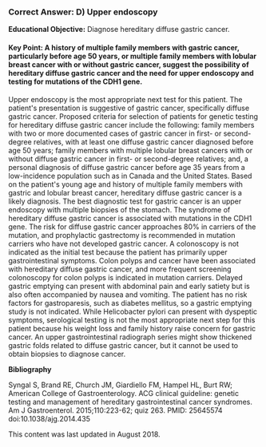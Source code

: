 
### Correct Answer: D) Upper endoscopy 

**Educational Objective:** Diagnose hereditary diffuse gastric cancer.

#### **Key Point:** A history of multiple family members with gastric cancer, particularly before age 50 years, or multiple family members with lobular breast cancer with or without gastric cancer, suggest the possibility of hereditary diffuse gastric cancer and the need for upper endoscopy and testing for mutations of the CDH1 gene.

Upper endoscopy is the most appropriate next test for this patient. The patient's presentation is suggestive of gastric cancer, specifically diffuse gastric cancer. Proposed criteria for selection of patients for genetic testing for hereditary diffuse gastric cancer include the following: family members with two or more documented cases of gastric cancer in first- or second-degree relatives, with at least one diffuse gastric cancer diagnosed before age 50 years; family members with multiple lobular breast cancers with or without diffuse gastric cancer in first- or second-degree relatives; and, a personal diagnosis of diffuse gastric cancer before age 35 years from a low-incidence population such as in Canada and the United States. Based on the patient's young age and history of multiple family members with gastric and lobular breast cancer, hereditary diffuse gastric cancer is a likely diagnosis. The best diagnostic test for gastric cancer is an upper endoscopy with multiple biopsies of the stomach. The syndrome of hereditary diffuse gastric cancer is associated with mutations in the CDH1 gene. The risk for diffuse gastric cancer approaches 80% in carriers of the mutation, and prophylactic gastrectomy is recommended in mutation carriers who have not developed gastric cancer.
A colonoscopy is not indicated as the initial test because the patient has primarily upper gastrointestinal symptoms. Colon polyps and cancer have been associated with hereditary diffuse gastric cancer, and more frequent screening colonoscopy for colon polyps is indicated in mutation carriers.
Delayed gastric emptying can present with abdominal pain and early satiety but is also often accompanied by nausea and vomiting. The patient has no risk factors for gastroparesis, such as diabetes mellitus, so a gastric emptying study is not indicated.
While Helicobacter pylori can present with dyspeptic symptoms, serological testing is not the most appropriate next step for this patient because his weight loss and family history raise concern for gastric cancer.
An upper gastrointestinal radiograph series might show thickened gastric folds related to diffuse gastric cancer, but it cannot be used to obtain biopsies to diagnose cancer.

**Bibliography**

Syngal S, Brand RE, Church JM, Giardiello FM, Hampel HL, Burt RW; American College of Gastroenterology. ACG clinical guideline: genetic testing and management of hereditary gastrointestinal cancer syndromes. Am J Gastroenterol. 2015;110:223-62; quiz 263. PMID: 25645574 doi:10.1038/ajg.2014.435

This content was last updated in August 2018.